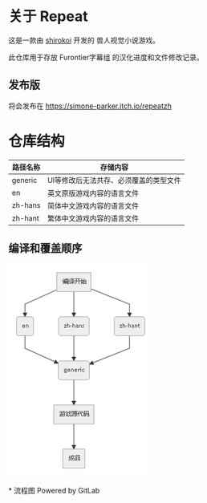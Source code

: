 # 关于 Repeat

这是一款由 [shirokoi](http://www.furaffinity.net/user/shirokoi/) 开发的 兽人视觉小说游戏。

此仓库用于存放 Furontier字幕组 的汉化进度和文件修改记录。

## 发布版

将会发布在 https://simone-parker.itch.io/repeatzh

# 仓库结构

路径名称|存储内容
-|-
generic|UI等修改后无法共存、必须覆盖的类型文件
en|英文原版游戏内容的语言文件
zh-hans|简体中文游戏内容的语言文件
zh-hant|繁体中文游戏内容的语言文件

## 编译和覆盖顺序

![](./data/compile-order.png "编译顺序")

\* 流程图 Powered by GitLab
